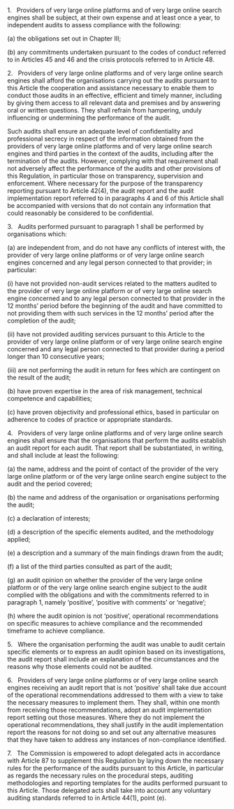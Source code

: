 1.   Providers of very large online platforms and of very large online search engines shall be subject, at their own expense and at least once a year, to independent audits to assess compliance with the following:

(a) the obligations set out in Chapter III;

(b) any commitments undertaken pursuant to the codes of conduct referred to in Articles 45 and 46 and the crisis protocols referred to in Article 48.

2.   Providers of very large online platforms and of very large online search engines shall afford the organisations carrying out the audits pursuant to this Article the cooperation and assistance necessary to enable them to conduct those audits in an effective, efficient and timely manner, including by giving them access to all relevant data and premises and by answering oral or written questions. They shall refrain from hampering, unduly influencing or undermining the performance of the audit.

Such audits shall ensure an adequate level of confidentiality and professional secrecy in respect of the information obtained from the providers of very large online platforms and of very large online search engines and third parties in the context of the audits, including after the termination of the audits. However, complying with that requirement shall not adversely affect the performance of the audits and other provisions of this Regulation, in particular those on transparency, supervision and enforcement. Where necessary for the purpose of the transparency reporting pursuant to Article 42(4), the audit report and the audit implementation report referred to in paragraphs 4 and 6 of this Article shall be accompanied with versions that do not contain any information that could reasonably be considered to be confidential.

3.   Audits performed pursuant to paragraph 1 shall be performed by organisations which:

(a) are independent from, and do not have any conflicts of interest with, the provider of very large online platforms or of very large online search engines concerned and any legal person connected to that provider; in particular:

(i) have not provided non-audit services related to the matters audited to the provider of very large online platform or of very large online search engine concerned and to any legal person connected to that provider in the 12 months’ period before the beginning of the audit and have committed to not providing them with such services in the 12 months’ period after the completion of the audit;

(ii) have not provided auditing services pursuant to this Article to the provider of very large online platform or of very large online search engine concerned and any legal person connected to that provider during a period longer than 10 consecutive years;

(iii) are not performing the audit in return for fees which are contingent on the result of the audit;

(b) have proven expertise in the area of risk management, technical competence and capabilities;

(c) have proven objectivity and professional ethics, based in particular on adherence to codes of practice or appropriate standards.

4.   Providers of very large online platforms and of very large online search engines shall ensure that the organisations that perform the audits establish an audit report for each audit. That report shall be substantiated, in writing, and shall include at least the following:

(a) the name, address and the point of contact of the provider of the very large online platform or of the very large online search engine subject to the audit and the period covered;

(b) the name and address of the organisation or organisations performing the audit;

(c) a declaration of interests;

(d) a description of the specific elements audited, and the methodology applied;

(e) a description and a summary of the main findings drawn from the audit;

(f) a list of the third parties consulted as part of the audit;

(g) an audit opinion on whether the provider of the very large online platform or of the very large online search engine subject to the audit complied with the obligations and with the commitments referred to in paragraph 1, namely ‘positive’, ‘positive with comments’ or ‘negative’;

(h) where the audit opinion is not ‘positive’, operational recommendations on specific measures to achieve compliance and the recommended timeframe to achieve compliance.

5.   Where the organisation performing the audit was unable to audit certain specific elements or to express an audit opinion based on its investigations, the audit report shall include an explanation of the circumstances and the reasons why those elements could not be audited.

6.   Providers of very large online platforms or of very large online search engines receiving an audit report that is not ‘positive’ shall take due account of the operational recommendations addressed to them with a view to take the necessary measures to implement them. They shall, within one month from receiving those recommendations, adopt an audit implementation report setting out those measures. Where they do not implement the operational recommendations, they shall justify in the audit implementation report the reasons for not doing so and set out any alternative measures that they have taken to address any instances of non-compliance identified.

7.   The Commission is empowered to adopt delegated acts in accordance with Article 87 to supplement this Regulation by laying down the necessary rules for the performance of the audits pursuant to this Article, in particular as regards the necessary rules on the procedural steps, auditing methodologies and reporting templates for the audits performed pursuant to this Article. Those delegated acts shall take into account any voluntary auditing standards referred to in Article 44(1), point (e).